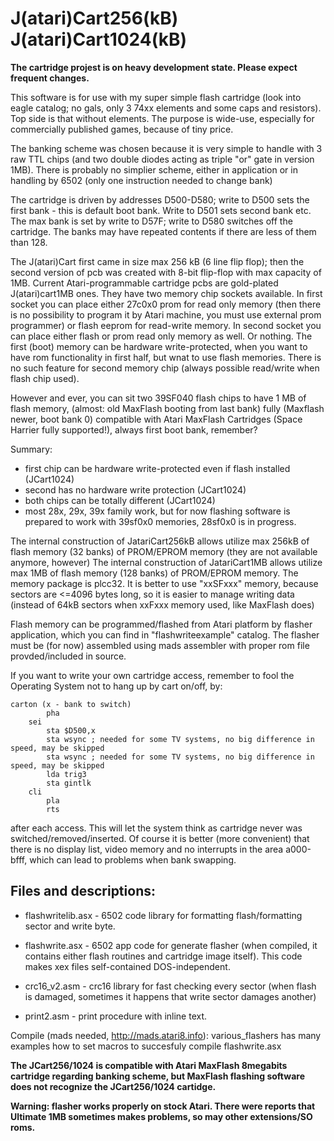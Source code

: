 # J(atari)Cart256(kB) J(atari)Cart1024(kB)

__The cartridge projest is on heavy development state. Please expect frequent changes.__

This software is for use with my super simple flash cartridge (look into eagle catalog; no gals, only 3 74xx elements and some caps and resistors). Top side is that without elements. The purpose is wide-use, especially for commercially published games, because of tiny price.

The banking scheme was chosen because it is very simple to handle with 3 raw TTL chips (and two double diodes acting as triple "or" gate in version 1MB). There is probably no simplier scheme, either in application or in handling by 6502 (only one instruction needed to change bank)

The cartridge is driven by addresses D500-D580; write to D500 sets the first bank - this is default boot bank. Write to D501 sets second bank etc. The max bank is set by write to D57F; write to D580 switches off the cartridge. The banks may have repeated contents if there are less of them than 128.

The J(atari)Cart first came in size max 256 kB (6 line flip flop); then the second version of pcb was created with 8-bit flip-flop with max capacity of 1MB.
Current Atari-programmable cartridge pcbs are gold-plated J(atari)cart1MB ones. They have two memory chip sockets available. In first socket you can place either 27c0x0 prom for read only memory (then there is no possibility to program it by Atari machine, you must use external prom programmer) or flash eeprom for read-write memory. In second socket you can place either flash or prom read only memory as well. Or nothing. The first (boot) memory can be hardware write-protected, when you want to have rom functionality in first half, but wnat to use flash memories. There is no such feature for second memory chip (always possible read/write when flash chip used).

However and ever, you can sit two 39SF040 flash chips to have 1 MB of flash memory, (almost: old MaxFlash booting from last bank) fully (Maxflash newer, boot bank 0) compatible with Atari MaxFlash Cartridges (Space Harrier fully supported!), always first boot bank, remember?

Summary:
- first chip can be hardware write-protected even if flash installed (JCart1024)
- second has no hardware write protection (JCart1024)
- both chips can be totally different (JCart1024)
- most 28x, 29x, 39x family work, but for now flashing software is prepared to work with 39sf0x0 memories, 28sf0x0 is in progress.

The internal construction of JatariCart256kB allows utilize max 256kB of flash memory (32 banks) of PROM/EPROM memory (they are not available anymore, however)
The internal construction of JatariCart1MB allows utilize max 1MB of flash memory (128 banks) of PROM/EPROM memory.
The memory package is plcc32. It is better to use "xxSFxxx" memory, because sectors are <=4096 bytes long, so it is easier to manage writing data (instead of 64kB sectors when xxFxxx memory used, like MaxFlash does)

Flash memory can be programmed/flashed from Atari platform by flasher application, which you can find in "flashwriteexample" catalog.
The flasher must be (for now) assembled using mads assembler with proper rom file provded/included in source.

If you want to write your own cartridge access, remember to fool the Operating System not to hang up by cart on/off, by:

```
carton (x - bank to switch) 
        pha 
	sei
        sta $D500,x
        sta wsync ; needed for some TV systems, no big difference in speed, may be skipped
        sta wsync ; needed for some TV systems, no big difference in speed, may be skipped
        lda trig3 
        sta gintlk 
	cli
        pla 
        rts  
```

after each access. This will let the system think as cartridge never was switched/removed/inserted. Of course it is better (more convenient) that there is no display list, video memory and no interrupts in the area a000-bfff, which can lead to problems when bank swapping.

## Files and descriptions:

* flashwritelib.asx - 6502 code library for formatting flash/formatting sector and write byte.

* flashwrite.asx - 6502 app code for generate flasher (when compiled, it contains either flash routines and cartridge image itself). This code makes xex files self-contained DOS-independent.

* crc16_v2.asm - crc16 library for fast checking every sector (when flash is damaged, sometimes it happens that write sector damages another)

* print2.asm - print procedure with inline text.

Compile (mads needed, http://mads.atari8.info): various_flashers has many examples how to set macros to succesfuly compile flashwrite.asx

__The JCart256/1024 is compatible with Atari MaxFlash 8megabits cartridge regarding banking scheme, but MaxFlash flashing software does not recognize the JCart256/1024 cartidge.__

__Warning: flasher works properly on stock Atari. There were reports that Ultimate 1MB sometimes makes problems, so may other extensions/SO roms.__

